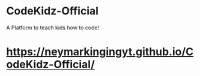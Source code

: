 # CodeKidz-Official
A Platform to teach kids how to code!

# https://neymarkingingyt.github.io/CodeKidz-Official/
